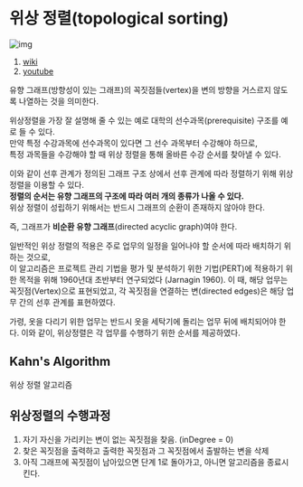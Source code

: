 # 위상 정렬(topological sorting)

![img](https://wikidocs.net/images/page/106237/graphlib_1.png)  

1. [wiki](https://ko.wikipedia.org/wiki/%EC%9C%84%EC%83%81%EC%A0%95%EB%A0%AC)
2. [youtube](https://www.youtube.com/watch?v=xeSz3pROPS8&t=507s)


유향 그래프(방향성이 있는 그래프)의 꼭짓점들(vertex)을 변의 방향을 거스르지 않도록 나열하는 것을 의미한다.   

위상정렬을 가장 잘 설명해 줄 수 있는 예로 대학의 선수과목(prerequisite) 구조를 예로 들 수 있다.   
만약 특정 수강과목에 선수과목이 있다면 그 선수 과목부터 수강해야 하므로,   
특정 과목들을 수강해야 할 때 위상 정렬을 통해 올바른 수강 순서를 찾아낼 수 있다.  

이와 같이 선후 관계가 정의된 그래프 구조 상에서 선후 관계에 따라 정렬하기 위해 위상 정렬을 이용할 수 있다.   
**정렬의 순서는 유향 그래프의 구조에 따라 여러 개의 종류가 나올 수 있다.**  
위상 정렬이 성립하기 위해서는 반드시 그래프의 순환이 존재하지 않아야 한다. 

즉, 그래프가 **비순환 유향 그래프**(directed acyclic graph)여야 한다.  

일반적인 위상 정렬의 적용은 주로 업무의 일정을 일어나야 할 순서에 따라 배치하기 위하는 것으로,   
이 알고리즘은 프로젝트 관리 기법을 평가 및 분석하기 위한 기법(PERT)에 적용하기 위한 목적을 위해 1960년대 초반부터 연구되었다 (Jarnagin 1960). 
이 때, 해당 업무는 꼭짓점(Vertex)으로 표현되었고, 각 꼭짓점을 연결하는 변(directed edges)은 해당 업무 간의 선후 관계를 표현하였다. 

가령, 옷을 다리기 위한 업무는 반드시 옷을 세탁기에 돌리는 업무 뒤에 배치되어야 한다. 
이와 같이, 위상정렬은 각 업무를 수행하기 위한 순서를 제공하였다.

## Kahn's Algorithm
위상 정렬 알고리즘

## 위상정렬의 수행과정

1. 자기 자신을 가리키는 변이 없는 꼭짓점을 찾음. (inDegree = 0)
2. 찾은 꼭짓점을 출력하고 출력한 꼭짓점과 그 꼭짓점에서 출발하는 변을 삭제 
3. 아직 그래프에 꼭짓점이 남아있으면 단계 1로 돌아가고, 아니면 알고리즘을 종료시킨다.


